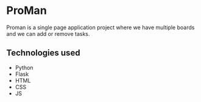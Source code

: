 # ProMan 

Proman is a single page application project where we have multiple boards and we can add or remove tasks.

## Technologies used
- Python
- Flask
- HTML
- CSS
- JS
